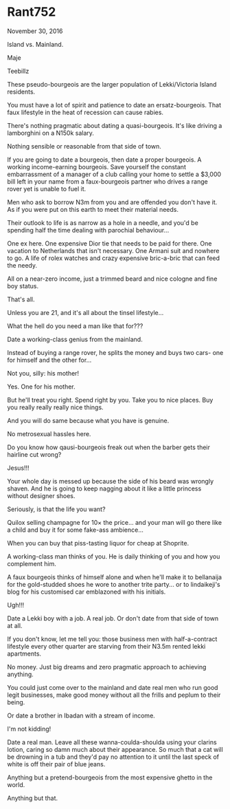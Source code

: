 # Rant752



November 30, 2016

Island vs. Mainland.

Maje 

Teebillz

These pseudo-bourgeois are the larger population of Lekki/Victoria Island residents.

You must have a lot of spirit and patience to date an ersatz-bourgeois. That faux lifestyle in the heat of recession can cause rabies.

There's nothing pragmatic about dating a quasi-bourgeois. It's like driving a lamborghini on a N150k salary.

Nothing sensible or reasonable from that side of town.

If you are going to date a bourgeois, then date a proper bourgeois. A working income-earning bourgeois. Save yourself the constant embarrassment of a manager of a club calling your home to settle a $3,000 bill left in your name from a faux-bourgeois partner who drives a range rover yet is unable to fuel it.

Men who ask to borrow N3m from you and are offended you don't have it. As if you were put on this earth to meet their material needs.

Their outlook to life is as narrow as a hole in a needle, and you'd be spending half the time dealing with parochial behaviour...

One ex here. One expensive Dior tie that needs to be paid for there. One vacation to Netherlands that isn't necessary. One Armani suit and nowhere to go. A life of rolex watches and crazy expensive bric-a-bric that can feed the needy.

All on a near-zero income, just a trimmed beard and nice cologne and fine boy status. 

That's all.

Unless you are 21, and it's all about the tinsel lifestyle...

What the hell do you need a man like that for???

Date a working-class genius from the mainland.

Instead of buying a range rover, he splits the money and buys two cars- one for himself and the other for...

Not you, silly: his mother!

Yes. One for his mother. 

But he'll treat you right. Spend right by you. Take you to nice places. Buy you really really really nice things. 

And you will do same because what you have is genuine.

No metrosexual hassles here.

Do you know how qausi-bourgeois freak out when the barber gets their hairline cut wrong?

Jesus!!!

Your whole day is messed up because the side of his beard was wrongly shaven. And he is going to keep nagging about it like a little princess without designer shoes.

Seriously, is that the life you want?

Quilox selling champagne for 10× the price... and your man will go there like a child and buy it for some fake-ass ambience...

When you can buy that piss-tasting liquor for cheap at Shoprite. 

A working-class man thinks of you. He is daily thinking of you and how you complement him.

A faux bourgeois thinks of himself alone and when he'll make it to bellanaija for the gold-studded shoes he wore to another trite party... or to lindaikeji's blog for his customised car emblazoned with his initials. 

Ugh!!!

Date a Lekki boy with a job. A real job. Or don't date from that side of town at all.

If you don't know, let me tell you: those business men with half-a-contract lifestyle every other quarter are starving from their N3.5m rented lekki apartments.

No money. Just big dreams and zero pragmatic approach to achieving anything.

You could just come over to the mainland and date real men who run good legit businesses, make good money without all the frills and peplum to their being.

Or date a brother in Ibadan with a stream of income. 

I'm not kidding!

Date a real man. Leave all these wanna-coulda-shoulda using your clarins lotion, caring so damn much about their appearance. So much that a cat will be drowning in a tub and they'd pay no attention to it until the last speck of white is off their pair of blue jeans. 

Anything but a pretend-bourgeois from the most expensive ghetto in the world.

Anything but that.